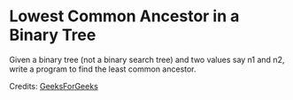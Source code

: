 # Lowest Common Ancestor in a Binary Tree

Given a binary tree (not a binary search tree) and two values say n1 and n2, write a program to find the least common ancestor.

Credits: [GeeksForGeeks](https://www.geeksforgeeks.org/lowest-common-ancestor-binary-tree-set-1/)